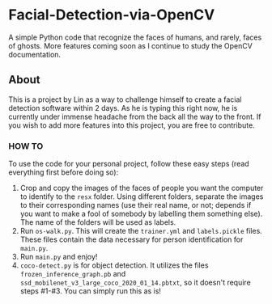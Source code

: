 # Facial-Detection-via-OpenCV
A simple Python code that recognize the faces of humans, and rarely, faces of ghosts. More features coming soon as I continue to study the OpenCV documentation.

## About
This is a project by Lin as a way to challenge himself to create a facial detection software within 2 days. As he is typing this right now, he is currently under immense headache from the back all the way to the front. If you wish to add more features into this project, you are free to contribute.

### HOW TO
To use the code for your personal project, follow these easy steps (read everything first before doing so):
1. Crop and copy the images of the faces of people you want the computer to identify to the `resx` folder. Using different folders, separate the images to their corresponding names (use their real name, or not; depends if you want to make a fool of somebody by labelling them something else). The name of the folders will be used as labels.
2. Run `os-walk.py`. This will create the `trainer.yml` and `labels.pickle` files. These files contain the data necessary for person identification for `main.py`.
3. Run `main.py` and enjoy!
4. `coco-detect.py` is for object detection. It utilizes the files `frozen_inference_graph.pb` and `ssd_mobilenet_v3_large_coco_2020_01_14.pbtxt`, so it doesn't require steps #1-#3. You can simply run this as is!

<!--
> I think this will be my last commit to this repo. I'm no longer touching data science until I learn the maths about it.

Dear future me,

Make sure you cringe at your past, you piece of shit. You were nothing but a fraud that just watched YouTube videos and copy-pasted codes from documentations and sites but still show off to you friends in Facebook. Hope you're no longer coding. Sayonara, fucker. 
-->
